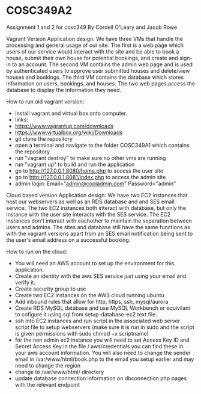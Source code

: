 # COSC349A2
Assignment 1 and 2 for cosc349
By Cordell O'Leary and Jacob Rowe

Vagrant Version Application design:
We have three VMs that handle the processing and general usage of our site.
The first is a web page which users of our service would interact with the site and be able to book a house, submit their own house for potential bookings, and create and sign-in to an account. The second VM contains the admin web page and is used by authenticated users to approve user submitted houses and delete/view houses and bookings. The third VM contains the database which stores information on users, bookings, and houses. The two web pages access the database to display the information they need.

How to run old vagrant version:
- Install vagrant and virtual box onto computer.
- links: 
- https://www.vagrantup.com/downloads 
- https://www.virtualbox.org/wiki/Downloads
- git clone the repository
- open a terminal and navigate to the folder COSC349A1 which contains the repository
- run "vagrant destroy" to make sure no other vms are running
- run "vagrant up" to build and run the application
- go to http://127.0.0.1:8080/home.php to access the user site
- go to http://127.0.0.1:8081/index.php to access the admin site
- admin login: Email="admin@cooladmin.com" Password="admin"

Cloud based version Application design:
We have two EC2 instances that host our webservers as well as an RDS database and and SES email service. The two EC2 instances both interact with database, but only the instance with the user site interacts with the SES service. The EC2 instances don't interact with eachother to maintain the separation between users and admins. The sites and database still have the same functions as with the vagrant versions apart from an SES email notification being sent to the user's email address on a successful booking. 


How to run on the cloud:
- You will need an AWS account to set up the environment for this application.
- Create an identity with the aws SES service just using your email and verify it.
- Create security group to use
- Create two EC2 instances on the AWS cloud running ubuntu
- Add inbound rules that allow for http, https, ssh, mysql/aurora
- Create RDS MySQL database and use MySQL Workbench or equivilant to cofigure it using sql from setup-database-ec2 text file.
- ssh into EC2 instances and run script in the associated web server script file to setup webservers (make sure it is run in sudo and the script is given permissions with sudo chmod +x scriptname)
- for the non admin ec2 instance you will need to set Access Key ID and Secret Access Key in the file /.aws/credentials you can find these in your aws account information. You will also need to change the sender email in /var/www/html/book.php to the email you setup earlier and may need to change the region
- change to /var/www/html/ directory
- update database connection information on dbconnection php pages with the relevant endpoint
